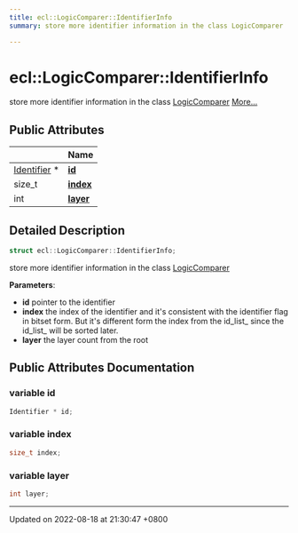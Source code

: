 ```yaml
---
title: ecl::LogicComparer::IdentifierInfo
summary: store more identifier information in the class LogicComparer

---
```


# ecl::LogicComparer::IdentifierInfo



store more identifier information in the class [LogicComparer](classecl_1_1LogicComparer.md) [More...](#detailed-description)

## Public Attributes

|                | Name           |
| -------------- | -------------- |
| [Identifier](classecl_1_1Identifier.md) * | **[id](Classes/structecl_1_1LogicComparer_1_1IdentifierInfo.md#variable-id)**  |
| size_t | **[index](structecl_1_1LogicComparer_1_1IdentifierInfo.md#variable-index)**  |
| int | **[layer](structecl_1_1LogicComparer_1_1IdentifierInfo.md#variable-layer)**  |

## Detailed Description

```cpp
struct ecl::LogicComparer::IdentifierInfo;
```

store more identifier information in the class [LogicComparer](classecl_1_1LogicComparer.md)

**Parameters**: 

  * **id** pointer to the identifier 
  * **index** the index of the identifier and it's consistent with the identifier flag in bitset form. But it's different form the index from the id_list_ since the id_list_ will be sorted later. 
  * **layer** the layer count from the root 

## Public Attributes Documentation

### variable id

```cpp
Identifier * id;
```


### variable index

```cpp
size_t index;
```


### variable layer

```cpp
int layer;
```


-------------------------------

Updated on 2022-08-18 at 21:30:47 +0800